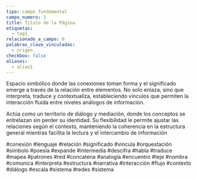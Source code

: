 ```yaml
---
tipo: campo_fundamental
campo_numero: 3
title: Titulo de la Página
etiquetas:
  - tag1
relacionado_a_campo: 0
palabras_clave_vinculadas:
  - origen
checkbox: false
aliases:
  - alias1
---
```

Espacio simbólico donde las conexiones toman forma y el significado emerge a través de la relación entre elementos. No solo enlaza, sino que interpreta, traduce y contextualiza, estableciendo vínculos que permiten la interacción fluida entre niveles análogos de información. 

Actúa como un territorio de diálogo y mediación, donde los conceptos se entrelazan sin perder su identidad. Su flexibilidad le permite ajustar las relaciones según el contexto, manteniendo la coherencia en la estructura general mientras facilita la lectura y el intercambio de información

#conexión #lenguaje #relación #significado #vincula #orquestación #símbolo #poesía #expande #intermedia #descifra #habla #traduce #mapea #patrones #red #concatena #analogía #encuentro #teje #nombra #comunica #interpreta #estructura #narrativa #interacción #flujo #contexto #diálogo #escala #sistema #redes #sistema 
